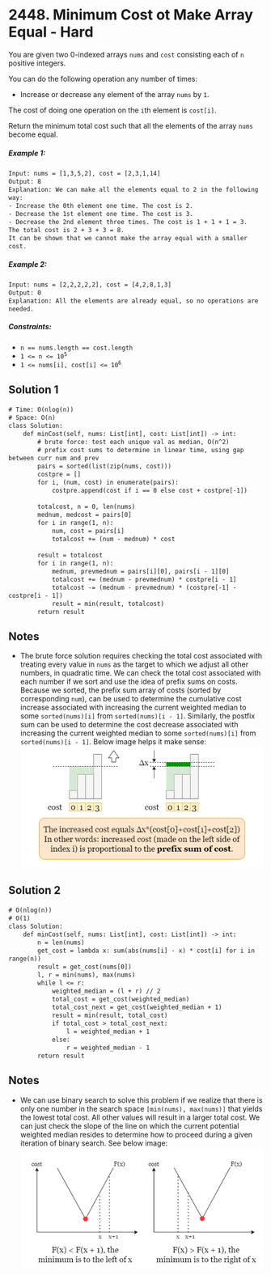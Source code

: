 # 2448. Minimum Cost ot Make Array Equal - Hard

You are given two 0-indexed arrays `nums` and `cost` consisting each of `n` positive integers.

You can do the following operation any number of times:

- Increase or decrease any element of the array `nums` by `1`.

The cost of doing one operation on the `i`th element is `cost[i]`.

Return the minimum total cost such that all the elements of the array `nums` become equal.

##### Example 1:

```
Input: nums = [1,3,5,2], cost = [2,3,1,14]
Output: 8
Explanation: We can make all the elements equal to 2 in the following way:
- Increase the 0th element one time. The cost is 2.
- Decrease the 1st element one time. The cost is 3.
- Decrease the 2nd element three times. The cost is 1 + 1 + 1 = 3.
The total cost is 2 + 3 + 3 = 8.
It can be shown that we cannot make the array equal with a smaller cost.
```

##### Example 2:

```
Input: nums = [2,2,2,2,2], cost = [4,2,8,1,3]
Output: 0
Explanation: All the elements are already equal, so no operations are needed.
```

##### Constraints:

- <code>n == nums.length == cost.length</code>
- <code>1 <= n <= 10<sup>5</sup></code>
- <code>1 <= nums[i], cost[i] <= 10<sup>6</sup></code>

## Solution 1

```
# Time: O(nlog(n))
# Space: O(n)
class Solution:
    def minCost(self, nums: List[int], cost: List[int]) -> int:
        # brute force: test each unique val as median, O(n^2)
        # prefix cost sums to determine in linear time, using gap between curr num and prev
        pairs = sorted(list(zip(nums, cost)))
        costpre = []
        for i, (num, cost) in enumerate(pairs):
            costpre.append(cost if i == 0 else cost + costpre[-1])

        totalcost, n = 0, len(nums)
        mednum, medcost = pairs[0]
        for i in range(1, n):
            num, cost = pairs[i]
            totalcost += (num - mednum) * cost

        result = totalcost
        for i in range(1, n):
            mednum, prevmednum = pairs[i][0], pairs[i - 1][0]
            totalcost += (mednum - prevmednum) * costpre[i - 1]
            totalcost -= (mednum - prevmednum) * (costpre[-1] - costpre[i - 1])
            result = min(result, totalcost)
        return result
```

## Notes
- The brute force solution requires checking the total cost associated with treating every value in `nums` as the target to which we adjust all other numbers, in quadratic time. We can check the total cost associated with each number if we sort and use the idea of prefix sums on costs. Because we sorted, the prefix sum array of costs (sorted by corresponding `num`), can be used to determine the cumulative cost increase associated with increasing the current weighted median to some `sorted(nums)[i]` from `sorted(nums)[i - 1]`. Similarly, the postfix sum can be used to determine the cost decrease associated with increasing the current weighted median to some `sorted(nums)[i]` from `sorted(nums)[i - 1]`. Below image helps it make sense:
![](../assets/2448-prefix.png)

## Solution 2

```
# O(nlog(n))
# O(1)
class Solution:
    def minCost(self, nums: List[int], cost: List[int]) -> int:
        n = len(nums)
        get_cost = lambda x: sum(abs(nums[i] - x) * cost[i] for i in range(n))
        result = get_cost(nums[0])
        l, r = min(nums), max(nums)
        while l <= r:
            weighted_median = (l + r) // 2
            total_cost = get_cost(weighted_median)
            total_cost_next = get_cost(weighted_median + 1)
            result = min(result, total_cost)
            if total_cost > total_cost_next:
                l = weighted_median + 1
            else:
                r = weighted_median - 1
        return result
```

## Notes
- We can use binary search to solve this problem if we realize that there is only one number in the search space `[min(nums), max(nums)]` that yields the lowest total cost. All other values will result in a larger total cost. We can just check the slope of the line on which the current potential weighted median resides to determine how to proceed during a given iteration of binary search. See below image:
![](../assets/2448-convex.png)

